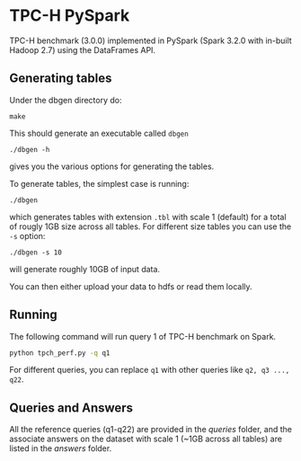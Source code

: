 # TPC-H PySpark

TPC-H benchmark (3.0.0) implemented in PySpark (Spark 3.2.0 with in-built Hadoop 2.7) using the DataFrames API.


## Generating tables

Under the dbgen directory do:
```
make
```

This should generate an executable called `dbgen`
```
./dbgen -h
```
gives you the various options for generating the tables. 

To generate tables, the simplest case is running:
```
./dbgen
```
which generates tables with extension `.tbl` with scale 1 (default) for a total of rougly 1GB size across all tables. For different size tables you can use the `-s` option:
```
./dbgen -s 10
```
will generate roughly 10GB of input data.

You can then either upload your data to hdfs or read them locally.


## Running

The following command will run query 1 of TPC-H benchmark on Spark. 
```bash
python tpch_perf.py -q q1
```

For different queries, you can replace `q1` with other queries like `q2, q3 ..., q22`.  

## Queries and Answers

All the reference queries (q1-q22) are provided in the *queries* folder, and the associate answers on the dataset with scale 1 (~1GB across all tables) are listed in the *answers* folder.